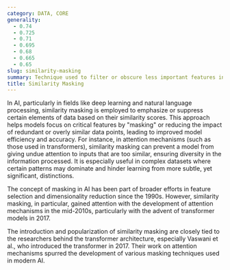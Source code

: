 ```yaml
---
category: DATA, CORE
generality:
  - 0.74
  - 0.725
  - 0.71
  - 0.695
  - 0.68
  - 0.665
  - 0.65
slug: similarity-masking
summary: Technique used to filter or obscure less important features in data based on their similarity to other features, enhancing the focus on distinct or more relevant aspects for tasks like ML or pattern recognition.
title: Similarity Masking
---
```


In AI, particularly in fields like deep learning and natural language processing, similarity masking is employed to emphasize or suppress certain elements of data based on their similarity scores. This approach helps models focus on critical features by "masking" or reducing the impact of redundant or overly similar data points, leading to improved model efficiency and accuracy. For instance, in attention mechanisms (such as those used in transformers), similarity masking can prevent a model from giving undue attention to inputs that are too similar, ensuring diversity in the information processed. It is especially useful in complex datasets where certain patterns may dominate and hinder learning from more subtle, yet significant, distinctions.

The concept of masking in AI has been part of broader efforts in feature selection and dimensionality reduction since the 1990s. However, similarity masking, in particular, gained attention with the development of attention mechanisms in the mid-2010s, particularly with the advent of transformer models in 2017.

The introduction and popularization of similarity masking are closely tied to the researchers behind the transformer architecture, especially Vaswani et al., who introduced the transformer in 2017. Their work on attention mechanisms spurred the development of various masking techniques used in modern AI.
